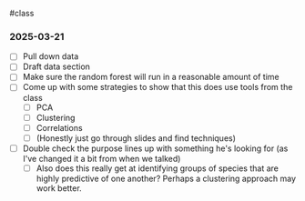 #class 

### 2025-03-21

- [ ] Pull down data 
- [ ] Draft data section 
- [ ] Make sure the random forest will run in a reasonable amount of time
- [ ] Come up with some strategies to show that this does use tools from the class
	- [ ] PCA
	- [ ] Clustering
	- [ ] Correlations
	- [ ] (Honestly just go through slides and find techniques)
- [ ] Double check the purpose lines up with something he's looking for (as I've changed it a bit from when we talked)
	- [ ] Also does this really get at identifying groups of species that are highly predictive of one another? Perhaps a clustering approach may work better. 